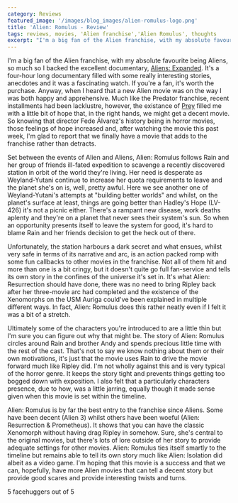 ```yaml
---
category: Reviews
featured_image: '/images/blog_images/alien-romulus-logo.png'
title: 'Alien: Romulus - Review'
tags: reviews, movies, 'Alien franchise','Alien Romulus', thoughts
excerpt: "I'm a big fan of the Alien franchise, with my absolute favourite being Aliens, so much so I backed the excellent documentary, Aliens: Expanded. It's a four-hour long documentary filled with some really interesting stories, anecdotes and it was a fascinating watch. If you're a fan, it's worth the purchase. Anyway, when I heard that a new Alien movie was on the way I was both happy and apprehensive. Much like the Predator franchise, recent installments had been lacklustre, however, the existance of Prey filled me with a little bit of hope that, in the right hands, we might get a decent movie. So knowing that director Fede Álvarez's history being in horror movies, those feelings of hope increase and, after watching the movie this past week, I'm glad to report that we finally have a movie that adds to the franchise rather than detracts."
---
```

I'm a big fan of the Alien franchise, with my absolute favourite being Aliens, so much so I backed the excellent documentary, [Aliens: Expanded](https://aliens-expanded.com/). It's a four-hour long documentary filled with some really interesting stories, anecdotes and it was a fascinating watch. If you're a fan, it's worth the purchase. Anyway, when I heard that a new Alien movie was on the way I was both happy and apprehensive. Much like the Predator franchise, recent installments had been lacklustre, however, the existance of [Prey](https://www.imdb.com/title/tt11866324/) filled me with a little bit of hope that, in the right hands, we might get a decent movie. So knowing that director Fede Álvarez's history being in horror movies, those feelings of hope increased and, after watching the movie this past week, I'm glad to report that we finally have a movie that adds to the franchise rather than detracts.

Set between the events of Alien and Aliens, Alien: Romulus follows Rain and her group of friends ill-fated expedition to scavenge a recently discovered station in orbit of the world they're living. Her need is desperate as Weyland-Yutani continue to increase her quota requirements to leave and the planet she's on is, well, pretty awful. Here we see another one of Weyland-Yutani's attempts at "building better worlds" and whilst, on the planet's surface at least, things are going better than Hadley's Hope (LV-426) it's not a picnic either. There's a rampant new disease, work deaths aplenty and they're on a planet that never sees their system's sun. So when an opportunity presents itself to leave the system for good, it's hard to blame Rain and her friends decision to get the heck out of there.

Unfortunately, the station harbours a dark secret and what ensues, whilst very safe in terms of its narrative and arc, is an action packed romp with some fun callbacks to other movies in the franchise. Not all of them hit and more than one is a bit cringy, but it doesn't quite go full fan-service and tells its own story in the confines of the universe it's set in. It's what Alien: Resurrection should have done, there was no need to bring Ripley back after her three-movie arc had completed and the existence of the Xenomorphs on the USM Auriga could've been explained in multiple different ways. In fact, Alien: Romulus does this rather neatly even if I felt it was a bit of a stretch.

Ultimately some of the characters you're introduced to are a little thin but I'm sure you can figure out why that might be. The story of Alien: Romulus circles around Rain and brother Andy and spends precious little time with the rest of the cast. That's not to say we know nothing about them or their own motivations, it's just that the movie uses Rain to drive the movie forward much like Ripley did. I'm not wholly against this and is very typical of the horror genre. It keeps the story tight and prevents things getting too bogged down with exposition. I also felt that a particularly characters presence, due to how, was a little jarring, equally though it made sense given when this movie is set within the timeline.

Alien: Romulus is by far the best entry to the franchise since Aliens. Some have been decent (Alien 3) whilst others have been woeful (Alien: Resurrection & Prometheus). It shows that you can have the classic Xenomorph without having drag Ripley in somehow. Sure, she's central to the original movies, but there's lots of lore outside of her story to provide adequate settings for other movies. Alien: Romulus ties itself smartly to the timeline but remains able to tell its own story much like Alien: Isolation did albeit as a video game. I'm hoping that this movie is a success and that we can, hopefully, have more Alien movies that can tell a decent story but provide good scares and provide interesting twists and turns.

5 facehuggers out of 5
